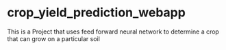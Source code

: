 # crop_yield_prediction_webapp
This is a Project that uses feed forward neural network to determine a crop that can grow on a particular soil
